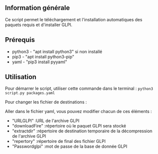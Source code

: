 ## Information générale

Ce script permet le téléchargement et l'installation automatiques des paquets requis et d'installer GLPI.

## Prérequis 

* python3 - "apt install python3" si non installé
* pip3 - "apt install python3-pip"
* yaml - "pip3 install pyyaml"

## Utilisation

Pour démarrer le script, utiliser cette commande dans le terminal :
`python3 script.py packages.yaml`

Pour changer les fichier de destinations :

Aller dans le fichier yaml, vous pouvez modifier chacun de ces éléments :  
* "URLGLPI" :URL de l'archive GLPI
* "downloadFire" :répertoire où le paquet GLPI sera stocké
* "extractdir" :répertoire de destination temporaire de la décompression de l'archive GLPI
* "repertory" :répertoire de final des fichier GLPI
* "Passwordglpi" :mot de passe de la base de donnée GLPI



